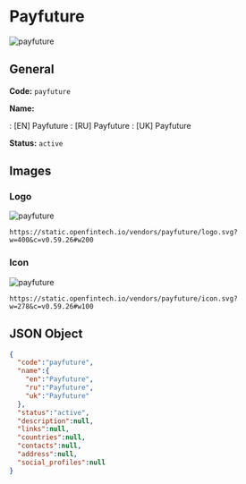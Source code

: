
# Payfuture 
![payfuture](https://static.openfintech.io/vendors/payfuture/logo.svg?w=400&c=v0.59.26#w200)  

## General 
 
**Code:** `payfuture` 
 
**Name:** 
 
:	[EN] Payfuture 
:	[RU] Payfuture 
:	[UK] Payfuture 
 
**Status:** `active` 
 

## Images 

### Logo 
 
![payfuture](https://static.openfintech.io/vendors/payfuture/logo.svg?w=400&c=v0.59.26#w200)  

```
https://static.openfintech.io/vendors/payfuture/logo.svg?w=400&c=v0.59.26#w200
```  

### Icon 
 
![payfuture](https://static.openfintech.io/vendors/payfuture/icon.svg?w=278&c=v0.59.26#w100)  

```
https://static.openfintech.io/vendors/payfuture/icon.svg?w=278&c=v0.59.26#w100
```  

## JSON Object 

```json
{
  "code":"payfuture",
  "name":{
    "en":"Payfuture",
    "ru":"Payfuture",
    "uk":"Payfuture"
  },
  "status":"active",
  "description":null,
  "links":null,
  "countries":null,
  "contacts":null,
  "address":null,
  "social_profiles":null
}
```  
